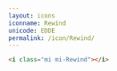 ```yaml
---
layout: icons
iconname: Rewind
unicode: EDDE
permalink: /icon/Rewind/
---
```


``` html
<i class="mi mi-Rewind"></i>
```
